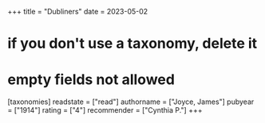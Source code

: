 +++
title = "Dubliners"
date = 2023-05-02
# if you don't use a taxonomy, delete it
# empty fields not allowed
[taxonomies]
  readstate = ["read"]
  authorname = ["Joyce, James"]
  pubyear = ["1914"]
  rating = ["4"]
  recommender = ["Cynthia P."]
+++

